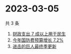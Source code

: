 # 2023-03-05

共 3 条

<!-- BEGIN ZHIHUSEARCH -->
<!-- 最后更新时间 Sun Mar 05 2023 17:12:28 GMT+0800 (China Standard Time) -->
1. [财政支出 7 成以上用于民生](https://www.zhihu.com/search?q=财政支出%207%20成以上用于民生)
1. [今年国防费预算增长 7.2%](https://www.zhihu.com/search?q=今年国防费预算增长%207.2%)
1. [进击的巨人最终季更新](https://www.zhihu.com/search?q=进击的巨人最终季更新)
<!-- END ZHIHUSEARCH -->
